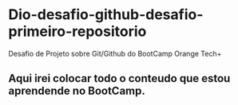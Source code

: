 # Dio-desafio-github-desafio-primeiro-repositorio
Desafio de Projeto sobre Git/Github do BootCamp Orange Tech+
## Aqui irei colocar todo o conteudo que estou aprendende no BootCamp.
